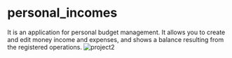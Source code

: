 # personal_incomes
It is an application for personal budget management. It allows you to create and edit money income and expenses, and shows a balance resulting from the registered operations.
![project2](https://user-images.githubusercontent.com/24403206/143788272-4f47aead-cb60-49bd-bb90-7e0d1847a951.PNG)
